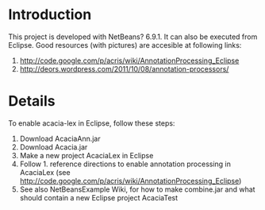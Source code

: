 # Introduction #

This project is developed with NetBeans? 6.9.1. It can also be executed from Eclipse. Good resources (with pictures) are accesible at following links:
  1. http://code.google.com/p/acris/wiki/AnnotationProcessing_Eclipse
  1. http://deors.wordpress.com/2011/10/08/annotation-processors/


# Details #

To enable acacia-lex in Eclipse, follow these steps:
  1. Download AcaciaAnn.jar
  1. Download Acacia.jar
  1. Make a new project AcaciaLex in Eclipse
  1. Follow 1. reference directions to enable annotation processing in AcaciaLex (see http://code.google.com/p/acris/wiki/AnnotationProcessing_Eclipse)
  1. See also NetBeansExample Wiki, for how to make combine.jar and what should contain a new Eclipse project AcaciaTest